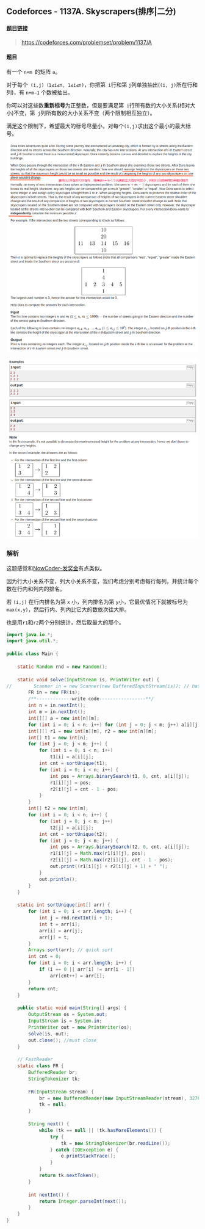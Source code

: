 ## Codeforces - 1137A. Skyscrapers(排序|二分)

#### [题目链接](https://codeforces.com/problemset/problem/1137/A)

> https://codeforces.com/problemset/problem/1137/A

#### 题目

有一个 `n×m `的矩阵 `a`。

对于每个` (i,j)（1≤i≤n, 1≤i≤n)`，你把第` i`行和第 `j`列单独抽出(`(i, j)`所在行和列)，有 `n+m−1` 个数被抽出。

你可以对这些数**重新标号**为正整数，但是要满足第` i`行所有数的大小关系(相对大小)不变，第` j`列所有数的大小关系不变（两个限制相互独立）。

满足这个限制下，希望最大的标号尽量小，对每个` (i,j) `求出这个最小的最大标号。

![1137A_t.png](images/1137A_t.png)

![1137A_t2.png](images/1137A_t2.png)

### 解析

这题感觉和[NowCoder-发奖金](https://github.com/ZXZxin/ZXNotes/blob/master/%E5%88%B7%E9%A2%98/Other/nowcoder/2016%E6%A0%A1%E6%8B%9B%E7%9C%9F%E9%A2%98/Nowcoder%20-%20%E5%8F%91%E5%A5%96%E9%87%91.md)有点类似。

因为行大小关系不变，列大小关系不变，我们考虑分别考虑每行每列，并统计每个数在行内和列内的排名。

若 `(i,j)` 在行内排名为第 `x` 小，列内排名为第 `y`小，它最优情况下就被标号为` max(x,y)`，然后行内、列内比它大的数依次往大排。

也是用`r1`和`r2`两个分别统计，然后取最大的那个。

```java
import java.io.*;
import java.util.*;

public class Main {

    static Random rnd = new Random();

    static void solve(InputStream is, PrintWriter out) {
//        Scanner in = new Scanner(new BufferedInputStream(is)); // hasNext method use
        FR in = new FR(is);
        /**-------------write code-----------------**/
        int n = in.nextInt();
        int m = in.nextInt();
        int[][] a = new int[n][m];
        for (int i = 0; i < n; i++) for (int j = 0; j < m; j++) a[i][j] = in.nextInt();
        int[][] r1 = new int[n][m], r2 = new int[n][m];
        int[] t1 = new int[n];
        for (int j = 0; j < m; j++) {
            for (int i = 0; i < n; i++)
                t1[i] = a[i][j];
            int cnt = sortUnique(t1);
            for (int i = 0; i < n; i++) {
                int pos = Arrays.binarySearch(t1, 0, cnt, a[i][j]);
                r1[i][j] = pos;
                r2[i][j] = cnt - 1 - pos;
            }
        }
        int[] t2 = new int[m];
        for (int i = 0; i < n; i++) {
            for (int j = 0; j < m; j++)
                t2[j] = a[i][j];
            int cnt = sortUnique(t2);
            for (int j = 0; j < m; j++) {
                int pos = Arrays.binarySearch(t2, 0, cnt, a[i][j]);
                r1[i][j] = Math.max(r1[i][j], pos);
                r2[i][j] = Math.max(r2[i][j], cnt - 1 - pos);
                out.print((r1[i][j] + r2[i][j] + 1) + " ");
            }
            out.println();
        }
    }

    static int sortUnique(int[] arr) {
        for (int i = 0; i < arr.length; i++) {
            int j = rnd.nextInt(i + 1);
            int t = arr[i];
            arr[i] = arr[j];
            arr[j] = t;
        }
        Arrays.sort(arr); // quick sort
        int cnt = 0;
        for (int i = 0; i < arr.length; i++) {
            if (i == 0 || arr[i] != arr[i - 1])
                arr[cnt++] = arr[i];
        }
        return cnt;
    }

    public static void main(String[] args) {
        OutputStream os = System.out;
        InputStream is = System.in;
        PrintWriter out = new PrintWriter(os);
        solve(is, out);
        out.close(); //must close
    }

    // FastReader
    static class FR {
        BufferedReader br;
        StringTokenizer tk;

        FR(InputStream stream) {
            br = new BufferedReader(new InputStreamReader(stream), 32768);
            tk = null;
        }

        String next() {
            while (tk == null || !tk.hasMoreElements()) {
                try {
                    tk = new StringTokenizer(br.readLine());
                } catch (IOException e) {
                    e.printStackTrace();
                }
            }
            return tk.nextToken();
        }

        int nextInt() {
            return Integer.parseInt(next());
        }
    }
}

```

